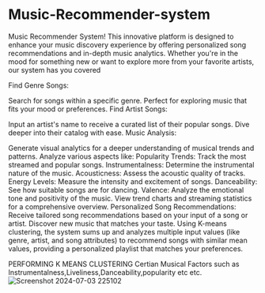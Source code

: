 # Music-Recommender-system
Music Recommender System! This innovative platform is designed to enhance your music discovery experience by offering personalized song recommendations and in-depth music analytics. Whether you're in the mood for something new or want to explore more from your favorite artists, our system has you covered

Find Genre Songs:

Search for songs within a specific genre. Perfect for exploring music that fits your mood or preferences.
Find Artist Songs:

Input an artist's name to receive a curated list of their popular songs. Dive deeper into their catalog with ease.
Music Analysis:

Generate visual analytics for a deeper understanding of musical trends and patterns.
Analyze various aspects like:
Popularity Trends: Track the most streamed and popular songs.
Instrumentalness: Determine the instrumental nature of the music.
Acousticness: Assess the acoustic quality of tracks.
Energy Levels: Measure the intensity and excitement of songs.
Danceability: See how suitable songs are for dancing.
Valence: Analyze the emotional tone and positivity of the music.
View trend charts and streaming statistics for a comprehensive overview.
Personalized Song Recommendations:
Receive tailored song recommendations based on your input of a song or artist. Discover new music that matches your taste.
Using K-means clustering, the system sums up and analyzes multiple input values (like genre, artist, and song attributes) to recommend songs with similar mean values, providing a personalized playlist that matches your preferences.

PERFORMING K MEANS CLUSTERING 
Certian Musical Factors such as Instrumentalness,Liveliness,Danceability,popularity etc etc.
![Screenshot 2024-07-03 225102](https://github.com/ShashankAQ/Music-Recommender-system/assets/139737140/f0113fa1-7d3b-4973-9337-9014dc624d27)

